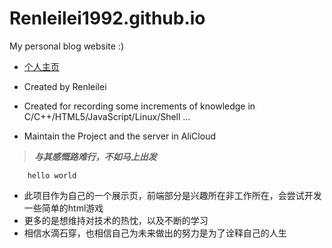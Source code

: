 # Renleilei1992.github.io
My personal blog website :)

- [个人主页](www.ye1996.cc)

- Created by Renleilei
- Created for recording some increments of knowledge in C/C++/HTML5/JavaScript/Linux/Shell ...
- Maintain the Project and the server in AliCloud

> ***与其感慨路难行，不如马上出发***

```
    hello world
```


- 此项目作为自己的一个展示页，前端部分是兴趣所在非工作所在，会尝试开发一些简单的html游戏
- 更多的是想维持对技术的热忱，以及不断的学习
- 相信水滴石穿，也相信自己为未来做出的努力是为了诠释自己的人生












































